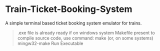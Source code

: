 # Train-Ticket-Booking-System
A simple terminal based ticket booking system emulator for trains.
  >.exe file is already ready if on windows system
  >Makefile present to compile source code, use command:
    make
    (or, on some systems)
    mingw32-make
  >Run Executable
